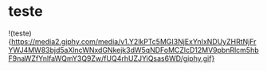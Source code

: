 # teste
!(teste){https://media2.giphy.com/media/v1.Y2lkPTc5MGI3NjExYnIxNDUyZHRtNjFrYWJ4MW83bjd5aXlncWNxdGNkejk3dW5qNDFoMCZlcD12MV9pbnRlcm5hbF9naWZfYnlfaWQmY3Q9Zw/fUQ4rhUZJYiQsas6WD/giphy.gif}

